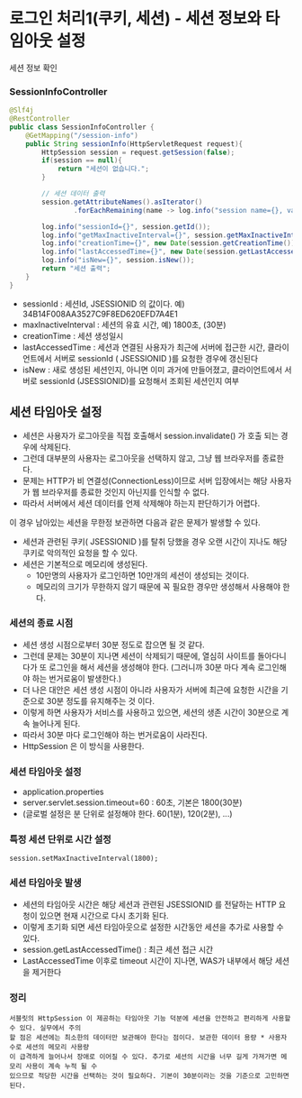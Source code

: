 
# 로그인 처리1(쿠키, 세션) - 세션 정보와 타임아웃 설정

세션 정보 확인

### SessionInfoController

```java
@Slf4j
@RestController
public class SessionInfoController {
    @GetMapping("/session-info")
    public String sessionInfo(HttpServletRequest request){
        HttpSession session = request.getSession(false);
        if(session == null){
            return "세션이 없습니다.";
        }

        // 세션 데이터 출력
        session.getAttributeNames().asIterator()
                .forEachRemaining(name -> log.info("session name={}, value={}", name, session.getAttribute(name)));

        log.info("sessionId={}", session.getId());
        log.info("getMaxInactiveInterval={}", session.getMaxInactiveInterval());
        log.info("creationTime={}", new Date(session.getCreationTime()));
        log.info("lastAccessedTime={}", new Date(session.getLastAccessedTime()));
        log.info("isNew={}", session.isNew());
        return "세션 출력";
    }
}
```

- sessionId : 세션Id, JSESSIONID 의 값이다. 예) 34B14F008AA3527C9F8ED620EFD7A4E1
- maxInactiveInterval : 세션의 유효 시간, 예) 1800초, (30분)
- creationTime : 세션 생성일시
- lastAccessedTime : 세션과 연결된 사용자가 최근에 서버에 접근한 시간, 클라이언트에서 서버로
  sessionId ( JSESSIONID )를 요청한 경우에 갱신된다
- isNew : 새로 생성된 세션인지, 아니면 이미 과거에 만들어졌고, 클라이언트에서 서버로 sessionId
  (JSESSIONID)를 요청해서 조회된 세션인지 여부

## 세션 타임아웃 설정

- 세션은 사용자가 로그아웃을 직접 호출해서 session.invalidate() 가 호출 되는 경우에 삭제된다.
- 그런데 대부분의 사용자는 로그아웃을 선택하지 않고, 그냥 웹 브라우저를 종료한다.
- 문제는 HTTP가 비 연결성(ConnectionLess)이므로 서버 입장에서는 해당 사용자가 
  웹 브라우저를 종료한 것인지 아닌지를 인식할 수 없다.
- 따라서 서버에서 세션 데이터를 언제 삭제해야 하는지 판단하기가 어렵다.

이 경우 남아있는 세션을 무한정 보관하면 다음과 같은 문제가 발생할 수 있다. 

- 세션과 관련된 쿠키( JSESSIONID )를 탈취 당했을 경우 오랜 시간이 지나도 해당 쿠키로 
  악의적인 요청을 할 수 있다.
- 세션은 기본적으로 메모리에 생성된다. 
  - 10만명의 사용자가 로그인하면 10만개의 세션이 생성되는 것이다.
  - 메모리의 크기가 무한하지 않기 때문에 꼭 필요한 경우만 생성해서 사용해야 한다.

### 세션의 종료 시점
- 세션 생성 시점으로부터 30분 정도로 잡으면 될 것 같다.
- 그런데 문제는 30분이 지나면 세션이 삭제되기 때문에, 열심히 사이트를 돌아다니다가 또 로그인을 해서 
  세션을 생성해야 한다. (그러니까 30분 마다 계속 로그인해야 하는 번거로움이 발생한다.)
- 더 나은 대안은 세션 생성 시점이 아니라 사용자가 서버에 최근에 요청한 시간을 기준으로 
  30분 정도를 유지해주는 것 이다.
- 이렇게 하면 사용자가 서비스를 사용하고 있으면, 세션의 생존 시간이 30분으로 계속 늘어나게 된다.
- 따라서 30분 마다 로그인해야 하는 번거로움이 사라진다.
- HttpSession 은 이 방식을 사용한다.

### 세션 타임아웃 설정
- application.properties
- server.servlet.session.timeout=60 : 60초, 기본은 1800(30분)
- (글로벌 설정은 분 단위로 설정해야 한다. 60(1분), 120(2분), ...)

### 특정 세션 단위로 시간 설정 
```session.setMaxInactiveInterval(1800);```

### 세션 타임아웃 발생
- 세션의 타임아웃 시간은 해당 세션과 관련된 JSESSIONID 를 전달하는 HTTP 요청이 있으면 
  현재 시간으로 다시 초기화 된다.
- 이렇게 초기화 되면 세션 타임아웃으로 설정한 시간동안 세션을 추가로 사용할 수 있다.
- session.getLastAccessedTime() : 최근 세션 접근 시간
- LastAccessedTime 이후로 timeout 시간이 지나면, WAS가 내부에서 해당 세션을 제거한다

### 정리
```text
서블릿의 HttpSession 이 제공하는 타임아웃 기능 덕분에 세션을 안전하고 편리하게 사용할 수 있다. 실무에서 주의
할 점은 세션에는 최소한의 데이터만 보관해야 한다는 점이다. 보관한 데이터 용량 * 사용자 수로 세션의 메모리 사용량
이 급격하게 늘어나서 장애로 이어질 수 있다. 추가로 세션의 시간을 너무 길게 가져가면 메모리 사용이 계속 누적 될 수
있으므로 적당한 시간을 선택하는 것이 필요하다. 기본이 30분이라는 것을 기준으로 고민하면 된다.
```


